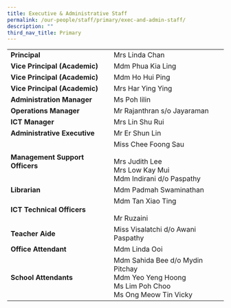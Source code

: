 ```yaml
---
title: Executive & Administrative Staff
permalink: /our-people/staff/primary/exec-and-admin-staff/
description: ""
third_nav_title: Primary
---
```

|  	|  	|
|---	|---	|
| **Principal** 	|  Mrs Linda Chan 	|
| **Vice Principal (Academic)** 	| Mdm Phua Kia Ling 	|
| **Vice Principal (Academic)** 	| Mdm Ho Hui Ping 	|
| **Vice Principal (Academic)** 	| Mrs Har Ying Ying 	|
| **Administration Manager** 	| Ms Poh lilin 	|
| **Operations Manager** 	| Mr Rajanthran s/o Jayaraman 	|
| **ICT Manager** 	| Mrs Lin Shu Rui 	|
| **Administrative Executive** 	| Mr Er Shun Lin 	|
| **Management Support Officers** 	| Miss Chee Foong Sau<br><br>Mrs Judith Lee<br>Mrs Low Kay Mui<br>Mdm Indirani d/o Paspathy 	|
| **Librarian** 	| Mdm Padmah Swaminathan 	|
| **ICT Technical Officers** 	| Mdm Tan Xiao Ting<br><br>Mr Ruzaini 	|
| **Teacher Aide**  	| Miss Visalatchi d/o Awani Paspathy 	|
| **Office Attendant**  	| Mdm Linda Ooi 	|
| **School Attendants**  	| Mdm Sahida Bee d/o Mydin Pitchay<br>Mdm Yeo Yeng Hoong<br>Ms Lim Poh Choo<br>Ms Ong Meow Tin Vicky 	|